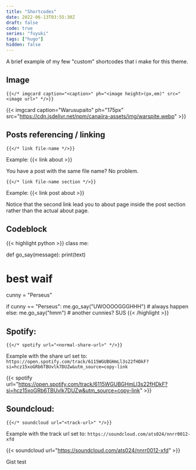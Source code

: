 ```yaml
---
title: "Shortcodes"
date: 2022-06-13T03:55:30Z
draft: false
code: true
series: "fuyuki"
tags: ["hugo"]
hidden: false
---
```


A brief example of my few "custom" shortcodes that i make for this theme.
<!--more-->
## Image

```
{{</* imgcard caption="<caption>" ph="<image height>(px,em)" src="<image url>" */>}}
```

{{< imgcard caption="Warusupaito" ph="175px" src="https://cdn.jsdelivr.net/npm/canaiira-assets/img/warspite.webp" >}}

## Posts referencing / linking

```
{{</* link file-name */>}}
```

Example: {{< link about >}}

You have a post with the same file name? No problem.

```
{{</* link file-name section */>}}
```

Example: {{< link post about >}} 

Notice that the second link lead you to about page inside the post section rather than the actual about page.

## Codeblock

{{< highlight python >}}
class me:

  def go_say(message):
    print(text)

# best waif
cunny = "Perseus"

if cunny == "Perseus":
  me.go_say("UWOOOOGGGHHH") # always happen
else:
  me.go_say("hmm") # another cunnies? SUS
{{< /highlight >}}

## Spotify:

```
{{</* spotify url="<normal-share-url>" */>}}
```

Example with the share url set to: `https://open.spotify.com/track/6115WGUBGHmLl3s22fHDkF?si=hcz15xoGRb6TBUvlk7DUZw&utm_source=copy-link`

{{< spotify url="https://open.spotify.com/track/6115WGUBGHmLl3s22fHDkF?si=hcz15xoGRb6TBUvlk7DUZw&utm_source=copy-link" >}}

## Soundcloud: 

```
{{</* soundcloud url="<track-url>" */>}}
```

Example with the track url set to: `https://soundcloud.com/ats024/nnrr0012-xfd`

{{< soundcloud url="https://soundcloud.com/ats024/nnrr0012-xfd" >}}

Gist test
<!--{{< gist hoshiiro 2dce9b5f3276679a07ff267e9b0886af >}}-->
